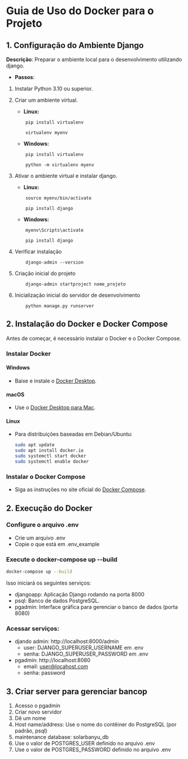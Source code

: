 # Guia de Uso do Docker para o Projeto

## 1. Configuração do Ambiente Django

**Descrição**: Preparar o ambiente local para o desenvolvimento utilizando django.

-  **Passos**:

1. Instalar Python 3.10 ou superior.

2. Criar um ambiente virtual.

    - **Linux:**

    ```
        pip install virtualenv

        virtualenv myenv    
    ```

    - **Windows:**

    ```
        pip install virtualenv

        python -m virtualenv myenv  
    ```

3. Ativar o ambiente virtual e instalar django.

    - **Linux:**

    ```
        source myenv/bin/activate
        
        pip install django
    ```

    - **Windows:**

    ```
        myenv\Scripts\activate
        
        pip install django
    ```

4. Verificar instalação

    ```
        django-admin --version
    ```

5. Criação inicial do projeto

    ```
        django-admin startproject nome_projeto
    ```

6. Inicialização inicial do servidor de desenvolvimento

    ```
        python manage.py runserver
    ```


## 2. Instalação do Docker e Docker Compose

Antes de começar, é necessário instalar o Docker e o Docker Compose.

### Instalar Docker

#### Windows
- Baixe e instale o [Docker Desktop](https://www.docker.com/products/docker-desktop).

#### macOS
- Use o [Docker Desktop para Mac](https://www.docker.com/products/docker-desktop).

#### Linux
- Para distribuições baseadas em Debian/Ubuntu:
  ```bash
  sudo apt update
  sudo apt install docker.io
  sudo systemctl start docker
  sudo systemctl enable docker

### Instalar o Docker Compose

- Siga as instruções no site oficial do [Docker Compose](https://docs.docker.com/compose/install/).

## 2. Execução do Docker

### Configure o arquivo .env

- Crie um arquivo .env
- Copie o que está em .env_example

### Execute o docker-compose up --build

```bash
docker-compose up --build
```

Isso iniciará os seguintes serviços:
- djangoapp: Aplicação Django rodando na porta 8000
- psql: Banco de dados PostgreSQL.
- pgadmin: Interface gráfica para gerenciar o banco de dados (porta 8080)

### Acessar serviços:
- djando admin: http://localhost:8000/admin
  - user: DJANGO_SUPERUSER_USERNAME em .env
  - senha: DJANGO_SUPERUSER_PASSWORD em .env
- pgadmin: http://localhost:8080
  - email: user@locahost.com
  - senha: password
  
## 3. Criar server para gerenciar bancop

1. Acesso o pgadmin
2. Criar novo servidor
3. Dê um nome
4. Host name/address: Use o nome do contêiner do PostgreSQL (por padrão, psql)
5. maintenance database: solarbanyu_db
6. Use o valor de POSTGRES_USER definido no arquivo .env
7. Use o valor de POSTGRES_PASSWORD definido no arquivo .env